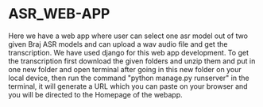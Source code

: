 # ASR_WEB-APP
Here we have a web app where user can select one asr model out of two given Braj ASR models and can upload a wav audio file and get the transcription.
We have used django for this web app development.
To get the transcription first download the given folders and unzip them and put in one new folder and open terminal after going in this new folder on your local device, then run the command "python manage.py runserver" in the terminal, it will generate a URL which you can paste on your browser and you will be directed to the Homepage of the webapp.
